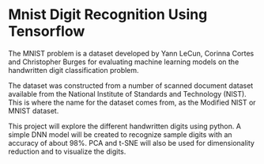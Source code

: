 # Mnist Digit Recognition Using Tensorflow

The MNIST problem is a dataset developed by Yann LeCun, Corinna Cortes and Christopher Burges for evaluating machine learning models on the handwritten digit classification problem.

The dataset was constructed from a number of scanned document dataset available from the National Institute of Standards and Technology (NIST). This is where the name for the dataset comes from, as the Modified NIST or MNIST dataset.

This project will explore the different handwritten digits using python. A simple DNN model will be created to recognize sample digits with an accuracy of about 98%. PCA and t-SNE will also be used for dimensionality reduction and to visualize the digits.
